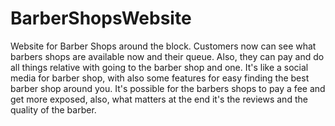 # BarberShopsWebsite
Website for Barber Shops around the block. Customers now can see what barbers shops are available now and their queue. Also, they can pay and do all things relative with going to the barber shop and one. It's like a social media for barber shop, with also some features for easy finding the best barber shop around you. It's possible for the barbers shops to pay a fee and get more exposed, also, what matters at the end it's the reviews and the quality of the barber.

